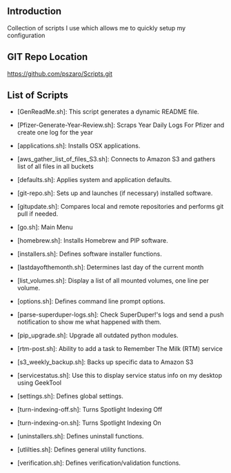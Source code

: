                    
Introduction
-----------------
Collection of scripts I use which allows me to quickly setup my configuration
                   
GIT Repo Location
-----------------
https://github.com/pszaro/Scripts.git
                   
List of Scripts
-----------------

  - [GenReadMe.sh]:
   This script generates a dynamic README file.

  - [Pfizer-Generate-Year-Review.sh]:
   Scraps Year Daily Logs For Pfizer and create one log for the year

  - [applications.sh]:
   Installs OSX applications.

  - [aws_gather_list_of_files_S3.sh]:
   Connects to Amazon S3 and gathers list of all files in all buckets

  - [defaults.sh]:
   Applies system and application defaults.

  - [git-repo.sh]:
   Sets up and launches (if necessary) installed software.

  - [gitupdate.sh]:
   Compares local and remote repositories and performs git pull if needed.

  - [go.sh]:
   Main Menu

  - [homebrew.sh]:
   Installs Homebrew and PIP software.

  - [installers.sh]:
   Defines software installer functions.

  - [lastdayofthemonth.sh]:
   Determines last day of the current month

  - [list_volumes.sh]:
  	Display a list of all mounted volumes, one line per volume.

  - [options.sh]:
   Defines command line prompt options.

  - [parse-superduper-logs.sh]:
   Check SuperDuper!'s logs and send a push notification to show me what happened with them.

  - [pip_upgrade.sh]:
   Upgrade all outdated python modules.

  - [rtm-post.sh]:
   Ability to add a task to Remember The Milk (RTM) service

  - [s3_weekly_backup.sh]:
   Backs up specific data to Amazon S3

  - [servicestatus.sh]:
   Use this to display service status info on my desktop using GeekTool

  - [settings.sh]:
   Defines global settings.

  - [turn-indexing-off.sh]:
   Turns Spotlight Indexing Off

  - [turn-indexing-on.sh]:
   Turns Spotlight Indexing On

  - [uninstallers.sh]:
   Defines uninstall functions.

  - [utlilties.sh]:
   Defines general utility functions.

  - [verification.sh]:
   Defines verification/validation functions.

